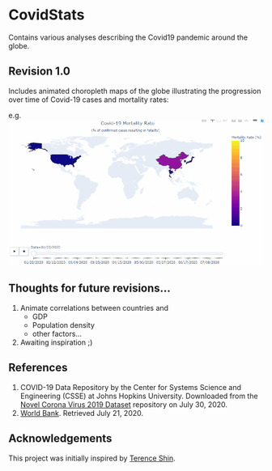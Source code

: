 # CovidStats
Contains various analyses describing the Covid19 pandemic around the globe.

## Revision 1.0
Includes animated choropleth maps of the globe illustrating the progression over time of Covid-19 cases and mortality rates:

e.g.
![Covid-19 Mortality Rate](/gifs/CovidWorldMortalityRate.gif)

## Thoughts for future revisions...
1. Animate correlations between countries and
    * GDP
    * Population density
    * other factors...
2. Awaiting inspiration ;)

## References
1. COVID-19 Data Repository by the Center for Systems Science and Engineering (CSSE) at Johns Hopkins University. Downloaded from the [Novel Corona Virus 2019 Dataset](https://www.kaggle.com/sudalairajkumar/novel-corona-virus-2019-dataset/data?select=covid_19_data.csv) repository on July 30, 2020.
2. [World Bank](https://data.worldbank.org/indicator/SP.POP.TOTL). Retrieved July 21, 2020.

## Acknowledgements
This project was initially inspired by [Terence Shin](https://towardsdatascience.com/visualizing-the-coronavirus-pandemic-with-choropleth-maps-7f30fccaecf5).
